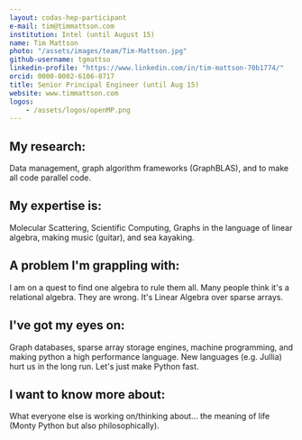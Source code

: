 ```yaml
---
layout: codas-hep-participant
e-mail: tim@timmattson.com
institution: Intel (until August 15)
name: Tim Mattson
photo: "/assets/images/team/Tim-Mattson.jpg"
github-username: tgmattso
linkedin-profile: "https://www.linkedin.com/in/tim-mattson-70b1774/"
orcid: 0000-0002-6106-8717
title: Senior Principal Engineer (until Aug 15)
website: www.timmattson.com
logos:
    - /assets/logos/openMP.png
---
```


## My research:
Data management, graph algorithm frameworks (GraphBLAS), and to make all code parallel code.

## My expertise is:
Molecular Scattering, Scientific Computing, Graphs in the language of linear algebra, making music (guitar), and sea kayaking.

## A problem I'm grappling with:
I am on a quest to find one algebra to rule them all.  Many people think it's a relational algebra.  They are wrong.  It's Linear Algebra over sparse arrays.

## I've got my eyes on:
Graph databases, sparse array storage engines, machine programming, and making python a high performance language. New languages (e.g. Jullia) hurt us in the long run.  Let's just make Python fast.  

## I want to know more about:
What everyone else is working on/thinking about… the meaning of life (Monty Python but also philosophically).
